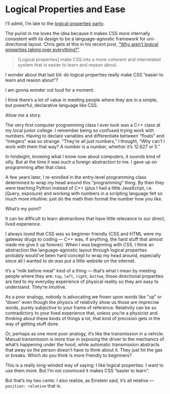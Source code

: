 # Logical Properties and Ease

I’ll admit, I’m late to the [logical properties](https://adactio.com/journal/19457) [party](https://www.miriamsuzanne.com/2022/09/16/tpac-logical/).

The purist in me loves the idea because it makes CSS more internally consistent with its design to be a language-agnostic framework for uni-directional layout. Chris gets at this in his recent post, [“Why aren’t logical properties taking over everything?”](https://chriscoyier.net/2023/03/13/why-arent-logical-properties-taking-over-everything/)

> [Logical properties] make CSS into a more coherent and interrelated system that is easier to learn and reason about.

I wonder about that last bit: do logical properties really make CSS “easier to learn and reason about”?

I am gonna wonder out loud for a moment.

I think there’s a lot of value in meeting people where they are in a simple, but powerful, declarative language like CSS. 

Allow me a story.

The very first computer programming class I ever took was a C++ class at my local junior college. I remember being so confused trying work with numbers. Having to declare variables and differentiate between “floats” and “integers” was so strange. “They’re all just numbers,” I thought, “Why can’t I work with them that way? A number is a number, whether it’s 12.627 or 5.”

In hindsight, knowing what I know now about computers, it sounds kind of silly. But at the time it was such a foreign abstraction to me. I gave up on programming after that class.

A few years later, I re-enrolled in the entry-level programming class determined to wrap my head around this “programming” thing. By then they were teaching Python instead of C++ (plus I had a little JavaScript, i.e. jQuery, exposure) and working with numbers in a scripting language felt so much more intuitive: just do the math then format the number how you like.

What’s my point?

It can be difficult to learn abstractions that have little relevance to our direct, lived experience.

I always loved that CSS was so beginner friendly (CSS and HTML were my gateway drugs to coding — C++ was, if anything, the hard stuff that almost made me give it up forever). When I was beginning with CSS, I think an abstraction like language-agnostic layout through logical properties probably would’ve been hard concept to wrap my head around, especially since all I wanted to do was put a little website on the internet.

It’s a “milk before meat” kind of a thing — that’s what I mean by meeting people where they are. `top`, `left`, `right`, `bottom`, those directional properties are tied to my everyday experience of physical reality so they are easy to understand. They’re intuitive.

As a poor analogy, nobody is advocating we frown upon words like “up” or “down” even though the physics of relativity show us those are imprecise words, purely subjective to your frame of reference. Relativity can be so contradictory to your lived experience that, unless you’re a physicist and thinking about these kinds of things a lot, that kind of precision gets in the way of getting stuff done.

Or, perhaps as one more poor analogy, it’s like the transmission in a vehicle. Manual transmission is more true in exposing the driver to the mechanics of what’s happening under the hood, while automatic transmission abstracts that away so the person doesn’t have to think about it. They just hit the gas or breaks. Which do you think is more friendly to beginners?

This is a really long-winded way of saying: I like logical properties. I want to use them more. But I’m not convinced it makes CSS “easier to learn”.

But that’s my two cents. I also realize, as Einstein said, it’s all relative — `position: relative` that is.